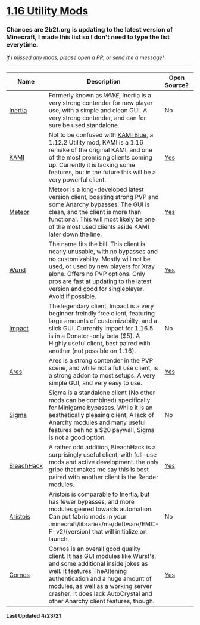 # [1.16 Utility Mods](https://toxicaven.github.io/1.16-utility-mods/)
### Chances are 2b2t.org is updating to the latest version of Minecraft, I made this list so I don't need to type the list everytime.

*If I missed any mods, please open a PR, or send me a message!*

***

| Name | Description | Open Source? | Supported Platforms |
| ---- | ----------- | ------------ | ------------------- |
| [Inertia](https://inertiaclient.com/Index.php) | Formerly known as *WWE*, Inertia is a very strong contender for new player use, with a simple and clean GUI. A very strong contender, and can for sure be used standalone.| No | Fabric, Jarmod |
| [KAMI](https://github.com/zeroeightysix/KAMI/releases)|Not to be confused with [KAMI Blue](https://kamiblue.org), a 1.12.2 Utility mod, KAMI is a 1.16 remake of the original KAMI, and one of the most promising clients coming up. Currently it is lacking some features, but in the future this will be a very powerful client. | [Yes](https://github.com/zeroeightysix/KAMI)| Fabric only |
| [Meteor](https://meteorclient.com/)| Meteor is a long-developed latest version client, boasting strong PVP and some Anarchy bypasses. The GUI is clean, and the client is more than functional. This will most likely be one of the most used clients aside KAMI later down the line. | [Yes](https://github.com/MeteorDevelopment/meteor-client)| Fabric only|
| [Wurst](https://www.wurstclient.net/)| The name fits the bill. This client is nearly unusable, with no bypasses and no customizabilty. Mostly will not be used, or used by new players for Xray alone. Offers no PVP options. Only pros are fast at updating to the latest version and good for singleplayer. Avoid if possible. | [Yes](https://github.com/Wurst-Imperium/Wurst7)| Fabric only |
| [Impact](https://impactclient.net/)| The legendary client, Impact is a very beginner freindly free client, featuring large amounts of customizabilty, and a slick GUI. Currently Impact for 1.16.5 is in a Donator-only beta ($5). A Highly useful client, best paired with another (not possible on 1.16). | No | Jarmod only|
| [Ares](https://aresclient.org/)| Ares is a strong contender in the PVP scene, and while not a full use client, is a strong addon to most setups. A very simple GUI, and very easy to use. | [Yes](https://github.com/AresClient/ares) | Fabric only|
| [Sigma](https://sigmaclient.info/) | Sigma is a standalone client (No other mods can be combined) specifically for Minigame bypasses. While it is an aesthetically pleasing client, A lack of Anarchy modules and many useful features behind a $20 paywall, Sigma is not a good option. | No | Version files
| [BleachHack](https://bleachhack.github.io/)| A rather odd addition, BleachHack is a surprisingly useful client, with full-use mods and active development. the only gripe that makes me say this is best paired with another client is the Render modules. | [Yes](https://github.com/BleachDrinker420/BleachHack) | Fabric only |
| [Aristois](https://aristois.net/) | Aristois is comparable to Inertia, but has fewer bypasses, and more modules geared towards automation. Can put fabric mods in your .minecraft/libraries/me/deftware/EMC-F-v2/(version) that will initialize on launch. | No | Launcher profile installer
| [Cornos](https://cornos.cf) | Cornos is an overall good quality client. It has GUI modules like Wurst's, and some additional inside jokes as well. It features TheAltening authentication and a huge amount of modules, as well as a working server crasher. It does lack AutoCrystal and other Anarchy client features, though. | [Yes](https://github.com/AriliusClient/Cornos) | Fabric only |


**Last Updated 4/23/21**
